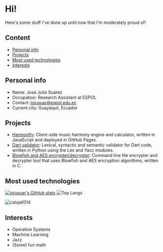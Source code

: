 # Hi!
Here's some stuff I've done up until now that I'm moderately proud of!
## Content
* [Personal info](#personal-info)
* [Projects](#projects)
* [Most used technologies](#most-used-technologies)
* [Interests](#interests)
## Personal info
* Name: José Julio Suárez
* Occupation: Research Assistant at ESPOL
* Contact: jojusuar@espol.edu.ec
* Current city: Guayaquil, Ecuador
## Projects
* [Harmonify](https://jojusuar.github.io/Harmonify/index.html):
  Client-side music harmony engine and calculator, written in JavaScript and deployed in GitHub Pages.
* [Dart validator](https://github.com/jojusuar/DartInterpreter): Lexical, syntactic and semantic validator for Dart code, written in Python using the Lex and Yacc modules.
* [Blowfish and AES encrypter/decrypter](https://github.com/jojusuar/Blowfish_AES_encrypter): Command line file encrypter and decrypter tool that uses Blowfish and AES encryption algorithms, written in C.

## Most used technologies
[![jojusuar's GitHub stats](https://github-readme-stats.vercel.app/api?username=jojusuar&theme=tokyonight)](https://github.com/jojusuar) ![Top Langs](https://github-readme-stats.vercel.app/api/top-langs/?username=jojusuar&layout=compact&theme=radical)

<p><img align="center" src="https://github-readme-streak-stats.herokuapp.com/?user=jojusuar&theme=dark&background=0d1117&date_format=M%20j%5B%2C%20Y%5D" alt="caloja1014" /></p>

## Interests
* Operative Systems
* Machine Learning
* Jazz
* (Some) fun math

